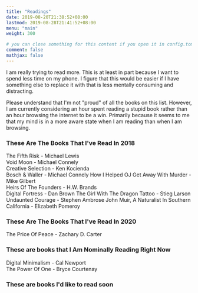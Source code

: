 ```yaml
---
title: "Readings"
date: 2019-08-20T21:38:52+08:00
lastmod: 2019-08-28T21:41:52+08:00
menu: "main"
weight: 300

# you can close something for this content if you open it in config.toml.
comment: false
mathjax: false
---
```


I am really trying to read more. This is at least in part because I want to spend less time on my phone. I figure that this would be easier if I have something else to replace it with that is less mentally consuming and distracting.

Please understand that I'm not "proud" of all the books on this list. However, I am currently considering an hour spent reading a stupid book rather than an hour browsing the internet to be a win. Primarily because it seems to me that my mind is in a more aware state when I am reading than when I am browsing.

### These Are The Books That I've Read In 2018

The Fifth Risk - Michael Lewis  
Void Moon - Michael Connely  
Creative Selection - Ken Kocienda  
Bosch & Waller - Michael Connely
How I Helped OJ Get Away With Murder - Mike Gilbert    
Heirs Of The Founders - H.W. Brands  
Digital Fortress - Dan Brown
The Girl With The Dragon Tattoo - Stieg Larson  
Undaunted Courage - Stephen Ambrose
John Muir, A Naturalist In Southern California - Elizabeth Pomeroy  

### These Are The Books That I've Read In 2020
The Price Of Peace - Zachary D. Carter

### These are books that I Am Nominally Reading Right Now

Digital Minimalism - Cal Newport  
The Power Of One - Bryce Courtenay  

### These are books I'd like to read soon

